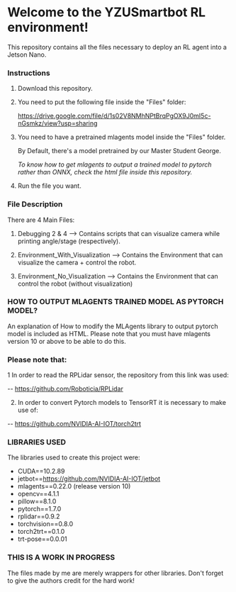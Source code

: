 # Welcome to the YZUSmartbot RL environment! 

This repository contains all the files necessary to deploy an RL agent into a Jetson Nano.

### Instructions

1. Download this repository.

2. You need to put the following file inside the "Files" folder:

    https://drive.google.com/file/d/1s02V8NMhNPtBrqPgOX9J0mI5c-nGsmkz/view?usp=sharing

3. You need to have a pretrained mlagents model inside the "Files" folder. 

    By Default, there's a model pretrained by our Master Student George.

    *To know how to get mlagents to output a trained model to pytorch rather than ONNX, 
    check the html file inside this repository.*

4. Run the file you want.

### File Description 

There are 4 Main Files:

1. Debugging 2 & 4 --> Contains scripts that can visualize camera while printing angle/stage (respectively).

2. Environment_With_Visualization --> Contains the Environment that can visualize the camera + control the robot.

3. Environment_No_Visualization --> Contains the Environment that can control the robot (without visualization)

###  HOW TO OUTPUT MLAGENTS TRAINED MODEL AS PYTORCH MODEL? 

An explanation of How to modify the MLAgents library to output pytorch model is included as HTML.
Please note that you must have mlagents version 10 or above to be able to do this. 

### Please note that:

1 In order to read the RPLidar sensor, the repository from this link was used: 

-- https://github.com/Roboticia/RPLidar

2. In order to convert Pytorch models to TensorRT it is necessary to make use of:

-- https://github.com/NVIDIA-AI-IOT/torch2trt

###  LIBRARIES USED

The libraries used to create this project were:

+ CUDA==10.2.89
+ jetbot==https://github.com/NVIDIA-AI-IOT/jetbot
+ mlagents==0.22.0 (release version 10)
+ opencv==4.1.1
+ pillow==8.1.0
+ pytorch==1.7.0
+ rplidar==0.9.2
+ torchvision==0.8.0
+ torch2trt==0.1.0
+ trt-pose==0.0.01

### THIS IS A WORK IN PROGRESS

The files made by me are merely wrappers for other libraries. Don't forget to give the authors
credit for the hard work!
